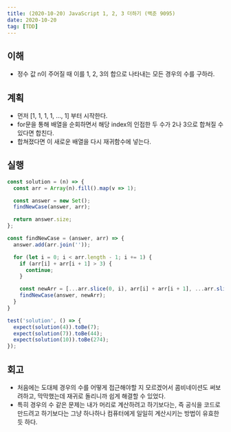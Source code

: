 ```yaml
---
title: (2020-10-20) JavaScript 1, 2, 3 더하기 (백준 9095)
date: 2020-10-20
tag: [TDD]
---
```


## 이해

- 정수 값 n이 주어질 때 이를 1, 2, 3의 합으로 나타내는 모든 경우의 수를 구하라.

## 계획

- 먼저 [1, 1, 1, 1, ..., 1] 부터 시작한다.
- for문을 통해 배열을 순회하면서 해당 index의 인접한 두 수가 2나 3으로 합쳐질 수 있다면 합친다.
- 합쳐졌다면 이 새로운 배열을 다시 재귀함수에 넣는다.

## 실행

```js
const solution = (n) => {
  const arr = Array(n).fill().map(v => 1);

  const answer = new Set();
  findNewCase(answer, arr);

  return answer.size;
};

const findNewCase = (answer, arr) => {
  answer.add(arr.join(''));

  for (let i = 0; i < arr.length - 1; i += 1) {
    if (arr[i] + arr[i + 1] > 3) {
      continue;
    }

    const newArr = [...arr.slice(0, i), arr[i] + arr[i + 1], ...arr.slice(i + 2, arr.length)];
    findNewCase(answer, newArr);
  }
}

test('solution', () => {
  expect(solution(4)).toBe(7);
  expect(solution(7)).toBe(44);
  expect(solution(10)).toBe(274);
});
```

## 회고

- 처음에는 도대체 경우의 수를 어떻게 접근해야할 지 모르겠어서 콤비네이션도 써보려하고, 막막했는데 재귀로 돌리니까 쉽게 해결할 수 있었다.
- 특히 경우의 수 같은 문제는 내가 머리로 계산하려고 하기보다는, 즉 공식을 코드로 만드려고 하기보다는 그냥 하나하나 컴퓨터에게 일일히 계산시키는 방법이 유효한 듯 하다.
